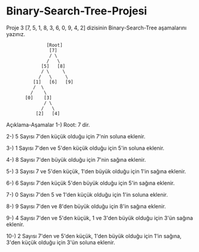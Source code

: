 # Binary-Search-Tree-Projesi
Proje 3
[7, 5, 1, 8, 3, 6, 0, 9, 4, 2] dizisinin Binary-Search-Tree aşamalarını yazınız.

                   [Root]
                    [7]
                    / \
                   /   \
                 [5]   [8]
                 / \     \
                /   \     \
              [1]   [6]   [9]
              /  \     
             /    \
           [0]    [3]
                  / \
                 /   \
               [2]   [4]
Açıklama-Aşamalar
1-) Root: 7 dir.

2-) 5 Sayısı 7'den küçük olduğu için 7'nin soluna eklenir.

3-) 1 Sayısı 7'den ve 5'den küçük olduğu için 5'in soluna eklenir.

4-) 8 Sayısı 7'den büyük olduğu için 7'nin sağına eklenir.

5-) 3 Sayısı 7 ve 5'den küçük, 1'den büyük olduğu için 1'in sağına eklenir.

6-) 6 Sayısı 7'den küçük 5'den büyük olduğu için 5'in sağına eklenir.

7-) 0 Sayısı 7'den 5 ve 1'den küçük olduğu için 1'in soluna eklenir.

8-) 9 Sayısı 7'den ve 8'den büyük olduğu için 8'in sağına eklenir.

9-) 4 Sayısı 7'den ve 5'den küçük, 1 ve 3'den büyük olduğu için 3'ün sağına eklenir.

10-) 2 Sayısı 7'den ve 5'den küçük, 1'den büyük olduğu için 1'in sağına, 3'den küçük olduğu için 3'ün soluna eklenir.
